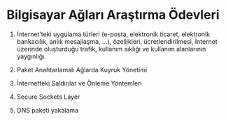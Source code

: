 # Bilgisayar Ağları Araştırma Ödevleri

1. İnternet’teki uygulama türleri (e-posta, elektronik ticaret, elektronik bankacılık, anlık
mesajlaşma, …), özellikleri, ücretlendirilmesi, İnternet üzerinde oluşturduğu trafik, kullanım
sıklığı ve kullanım alanlarının yaygınlığı.

2. Paket Anahtarlamalı Ağlarda Kuyruk Yönetimi

3. İnternetteki Saldırılar ve Önleme Yöntemleri

4. Secure Sockets Layer

5. DNS paketi yakalama
